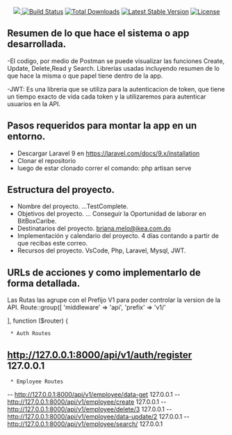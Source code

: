 <p align="center"><a href="https://laravel.com" target="_blank"><img src="https://raw.githubusercontent.com/laravel/art/master/logo-

<p align="center">
<a href="https://travis-ci.org/laravel/framework"><img src="https://travis-ci.org/laravel/framework.svg" alt="Build Status"></a>
<a href="https://packagist.org/packages/laravel/framework"><img src="https://img.shields.io/packagist/dt/laravel/framework" alt="Total Downloads"></a>
<a href="https://packagist.org/packages/laravel/framework"><img src="https://img.shields.io/packagist/v/laravel/framework" alt="Latest Stable Version"></a>
<a href="https://packagist.org/packages/laravel/framework"><img src="https://img.shields.io/packagist/l/laravel/framework" alt="License"></a>
</p>

## Resumen de lo que hace el sistema o app desarrollada.

-El codigo, por medio de Postman se puede visualizar las funciones Create, Update, Delete,Read y Search. 
Librerías usadas incluyendo resumen de lo que hace la misma o que papel tiene dentro de la app.

-JWT: Es una libreria que se utiliza para la autenticacion de token, que tiene un tiempo exacto de vida cada token y la utilizaremos para autenticar usuarios en la API.

## Pasos requeridos para montar la app en un entorno.

- Descargar Laravel 9 en https://laravel.com/docs/9.x/installation 
- Clonar el repositorio
- luego de estar clonado correr el comando: php artisan serve


## Estructura del proyecto.
- Nombre del proyecto. ...TestComplete.
- Objetivos del proyecto. ... Conseguir la Oportunidad de laborar en BitBoxCaribe.
- Destinatarios del proyecto.  briana.melo@ikea.com.do
- Implementación y calendario del proyecto.  4 días contando a partir de que recibas este  correo.
- Recursos del proyecto. VsCode, Php, Laravel, Mysql, JWT.


## URLs de acciones y como implementarlo de forma detallada.

Las Rutas las agrupe con el Prefijo V1 para poder controlar la version de la API.
Route::group([
    'middleware' => 'api',
    'prefix' => 'v1/'

], function ($router) {

   
     * Auth Routes
    

## http://127.0.0.1:8000/api/v1/auth/register 127.0.0.1
    
 
     * Employee Routes
    
-- http://127.0.0.1:8000/api/v1/employee/data-get 127.0.0.1
-- http://127.0.0.1:8000/api/v1/employee/create 127.0.0.1
-- http://127.0.0.1:8000/api/v1/employee/delete/3 127.0.0.1
-- http://127.0.0.1:8000/api/v1/employee/data-update/2 127.0.0.1
-- http://127.0.0.1:8000/api/v1/employee/search/ 127.0.0.1


